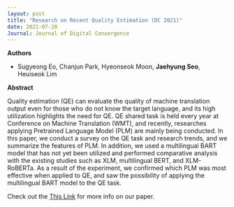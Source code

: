 ```yaml
---
layout: post
title: "Research on Recent Quality Estimation (DC 2021)"
date: 2021-07-28
Journal: Journal of Digital Convergence
---
```


**Authors**

- Sugyeong Eo, Chanjun Park, Hyeonseok Moon, **Jaehyung Seo**, Heuiseok Lim

**Abstract**

Quality estimation (QE) can evaluate the quality of machine translation output even for those who do not know the target language, and its high utilization highlights the need for QE. QE shared task is held every year at Conference on Machine Translation (WMT), and recently, researches applying Pretrained Language Model (PLM) are mainly being conducted. In this paper, we conduct a survey on the QE task and research trends, and we summarize the features of PLM. In addition, we used a multilingual BART model that has not yet been utilized and performed comparative analysis with the existing studies such as XLM, multilingual BERT, and XLM-RoBERTa. As a result of the experiment, we confirmed which PLM was most effective when applied to QE, and saw the possibility of applying the multilingual BART model to the QE task.

Check out the [This Link][DOI] for more info on our paper. 

[DOI]: https://doi.org/10.15207/JKCS.2021.12.7.037
[jekyll-gh]: https://github.com/jekyll/jekyll
